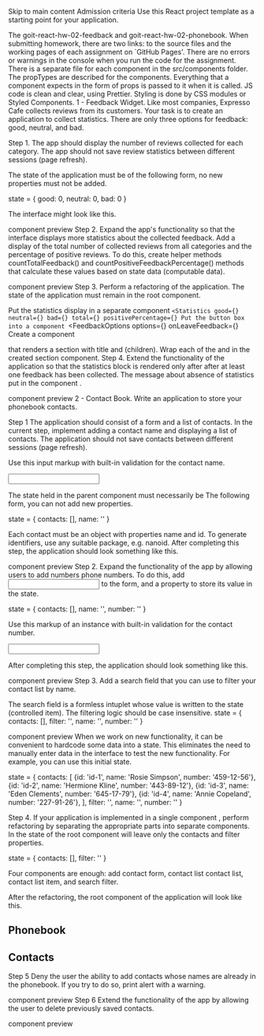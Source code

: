 Skip to main content Admission criteria Use this React project template as a
starting point for your application.

The goit-react-hw-02-feedback and goit-react-hw-02-phonebook. When submitting
homework, there are two links: to the source files and the working pages of each
assignment on `GitHub Pages'. There are no errors or warnings in the console
when you run the code for the assignment. There is a separate file for each
component in the src/components folder. The propTypes are described for the
components. Everything that a component expects in the form of props is passed
to it when it is called. JS code is clean and clear, using Prettier. Styling is
done by CSS modules or Styled Components. 1 - Feedback Widget. Like most
companies, Expresso Cafe collects reviews from its customers. Your task is to
create an application to collect statistics. There are only three options for
feedback: good, neutral, and bad.

Step 1. The app should display the number of reviews collected for each
category. The app should not save review statistics between different sessions
(page refresh).

The state of the application must be of the following form, no new properties
must not be added.

state = { good: 0, neutral: 0, bad: 0 }

The interface might look like this.

component preview Step 2. Expand the app's functionality so that the interface
displays more statistics about the collected feedback. Add a display of the
total number of collected reviews from all categories and the percentage of
positive reviews. To do this, create helper methods countTotalFeedback() and
countPositiveFeedbackPercentage() methods that calculate these values based on
state data (computable data).

component preview Step 3. Perform a refactoring of the application. The state of
the application must remain in the <App> root component.

Put the statistics display in a separate component
`<Statistics good={} neutral={} bad={} total={} positivePercentage={} Put the button box into a component `<FeedbackOptions
options={} onLeaveFeedback={} Create a component <Section title=""> that renders
a section with title and (children). Wrap each of the <Statistics> and
<FeedbackOptions> in the created section component. Step 4. Extend the
functionality of the application so that the statistics block is rendered only
after after at least one feedback has been collected. The message about absence
of statistics put in the component
<Notification message="There is no feedback">.

component preview 2 - Contact Book. Write an application to store your phonebook
contacts.

Step 1 The application should consist of a form and a list of contacts. In the
current step, implement adding a contact name and displaying a list of contacts.
The application should not save contacts between different sessions (page
refresh).

Use this input markup with built-in validation for the contact name.

<input
  type="text"
  name="name"
  pattern="^[a-zA-Zа-яА-Я]+(([' -][a-zA-Zа-яА-Я ])?[a-zA-Zа-яА-Я]*)*$"
  title="Name may contain only letters, apostrophe, dash and spaces. For example Adrian, Jacob Mercer, Charles de Batz de Castelmore d'Artagnan."
  required
/>

The state held in the parent component <App> must necessarily be The following
form, you can not add new properties.

state = { contacts: [], name: '' }

Each contact must be an object with properties name and id. To generate
identifiers, use any suitable package, e.g. nanoid. After completing this step,
the application should look something like this.

component preview Step 2. Expand the functionality of the app by allowing users
to add numbers phone numbers. To do this, add <input type="tel"> to the form,
and a property to store its value in the state.

state = { contacts: [], name: '', number: '' }

Use this markup of an instance with built-in validation for the contact number.

<input
  type="tel"
  name="number"
  pattern="\+?\d{1,4}?[-.\s]?\(?\d{1,3}?\)?[-.\s]?\d{1,4}[-.\s]?\d{1,4}[-.\s]?\d{1,9}"
  title="Phone number must be digits and can contain spaces, dashes, parentheses and can start with +"
  required
/>

After completing this step, the application should look something like this.

component preview Step 3. Add a search field that you can use to filter your
contact list by name.

The search field is a formless intuplet whose value is written to the state
(controlled item). The filtering logic should be case insensitive. state = {
contacts: [], filter: '', name: '', number: '' }

component preview When we work on new functionality, it can be convenient to
hardcode some data into a state. This eliminates the need to manually enter data
in the interface to test the new functionality. For example, you can use this
initial state.

state = { contacts: [ {id: 'id-1', name: 'Rosie Simpson', number: '459-12-56'},
{id: 'id-2', name: 'Hermione Kline', number: '443-89-12'}, {id: 'id-3', name:
'Eden Clements', number: '645-17-79'}, {id: 'id-4', name: 'Annie Copeland',
number: '227-91-26'}, ], filter: '', name: '', number: '' }

Step 4. If your application is implemented in a single component <App>, perform
refactoring by separating the appropriate parts into separate components. In the
state of the root component <App> will leave only the contacts and filter
properties.

state = { contacts: [], filter: '' }

Four components are enough: add contact form, contact list contact list, contact
list item, and search filter.

After the refactoring, the root component of the application will look like
this.

<div>
  <h1>Phonebook</h1>
  <ContactForm ... />

  <h2>Contacts</h2>
  <Filter ... />
  <ContactList ... />
</div>

Step 5 Deny the user the ability to add contacts whose names are already in the
phonebook. If you try to do so, print alert with a warning.

component preview Step 6 Extend the functionality of the app by allowing the
user to delete previously saved contacts.

component preview
